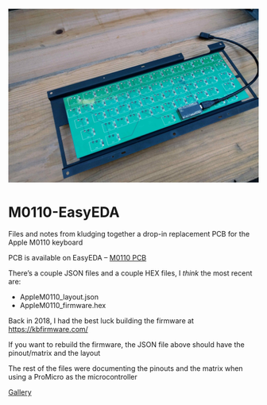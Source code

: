 ![M0110 PCB photo](images/M0110-PCB.jpg)

# M0110-EasyEDA
Files and notes from kludging together a drop-in replacement PCB for the Apple M0110 keyboard

PCB is available on EasyEDA – [M0110 PCB](https://oshwlab.com/cerement/M0110-PCB)

There’s a couple JSON files and a couple HEX files, I *think* the most recent are:
* AppleM0110_layout.json
* AppleM0110_firmware.hex

Back in 2018, I had the best luck building the firmware at https://kbfirmware.com/

If you want to rebuild the firmware, the JSON file above should have the pinout/matrix and the layout

The rest of the files were documenting the pinouts and the matrix when using a ProMicro as the microcontroller

[Gallery](https://imgur.com/a/IDL6cTn)
